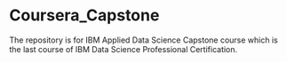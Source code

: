 # Coursera_Capstone
The repository is for IBM Applied Data Science Capstone course which is the last course of IBM Data Science Professional Certification.
